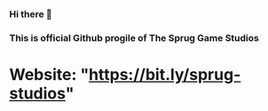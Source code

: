 ### Hi there 👋
### This is official Github progile of The Sprug Game Studios
# Website: "https://bit.ly/sprug-studios"

